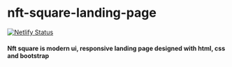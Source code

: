 # nft-square-landing-page

[![Netlify Status](https://api.netlify.com/api/v1/badges/9d542a28-8432-4075-885f-ce457256fd31/deploy-status)](https://app.netlify.com/sites/nft-square/deploys)
#### Nft square is modern ui, responsive landing page designed with html, css and bootstrap
